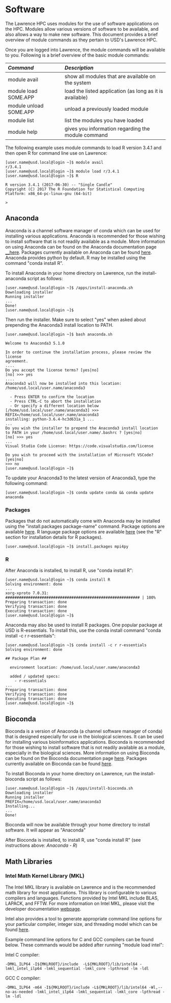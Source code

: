 # Software

The Lawrence HPC uses modules for the use of software applications on the HPC. Modules allow various versions of software to be available, and also allows a way to make new software. This document provides a brief overview of module commands as they pertain to USD's Lawrence HPC.

Once you are logged into Lawrence, the module commands will be available to you. Following is a brief overview of the basic module commands:

| _Command_ | _Description_ |
| :--- | :--- |
| module avail | show all modules that are available on the system |
| module load SOME.APP | load the listed application \(as long as it is available\) |
| module unload SOME.APP | unload a previously loaded module |
| module list | list the modules you have loaded |
| module help | gives you information regarding the module command |

The following example uses module commands to load R version 3.4.1 and then open R for command line use on Lawrence:

```text
[user.name@usd.local@login ~]$ module avail
r/3.4.1
[user.name@usd.local@login ~]$ module load r/3.4.1 
[user.name@usd.local@login ~]$ R

R version 3.4.1 (2017-06-30) -- "Single Candle"
Copyright (C) 2017 The R Foundation for Statistical Computing
Platform: x86_64-pc-linux-gnu (64-bit)

>
```

## Anaconda

Anaconda is a channel software manager of conda which can be used for installing various applications.  Anaconda is recommended for those wishing to install software that is not readily available as a module. More information on using Anaconda can be found on the Anaconda documentation page[ __here](https://docs.anaconda.com/anaconda/user-guide/)_._ Packages currently available on Anaconda can be found [here](https://docs.anaconda.com/anaconda/packages/pkg-docs/).  Anaconda provides python by default.  R may be installed using the command "conda install R".

To install Anaconda in your home directory on Lawrence, run the install-anaconda script as follows:

```text
[user.name@usd.local@login ~]$ /apps/install-anaconda.sh
Downloading installer
Running installer
...
Done!
[user.name@usd.local@login ~]$

```

Then run the installer.  Make sure to select "yes" when asked about prepending the Anaconda3 install location to PATH.

```text
[user.name@usd.local@login ~]$ bash anaconda.sh

Welcome to Anaconda3 5.1.0

In order to continue the installation process, please review the license
agreement.
....
Do you accept the license terms? [yes|no]
[no] >>> yes
....
Anaconda3 will now be installed into this location:
/home/usd.local/user.name/anaconda3

  - Press ENTER to confirm the location
  - Press CTRL-C to abort the installation
  - Or specify a different location below
[/home/usd.local/user.name/anaconda3] >>>
REFIX=/home/usd.local/user.name/anaconda3
installing: python-3.6.4-hc3d631a_1 ...
...
Do you wish the installer to prepend the Anaconda3 install location
to PATH in your /home/usd.local/user.name/.bashrc ? [yes|no]
[no] >>> yes
...
Visual Studio Code License: https://code.visualstudio.com/license

Do you wish to proceed with the installation of Microsoft VSCode? [yes|no]
>>> no
[user.name@usd.local@login ~]$
```

To update your Anaconda3 to the latest version of Anaconda3, type the following command:

```text
[user.name@usd.local@login ~]$ conda update conda && conda update anaconda
```

### Packages

Packages that do not automatically come with Anaconda may be installed using the "install.packages package-name" command.  Package options are available [here](https://docs.anaconda.com/anaconda/packages/pkg-docs/).  R language package options are available [here](https://docs.anaconda.com/anaconda/packages/r-language-pkg-docs/) \(see the "R" section for installation details for R packages\).

```text
[user.name@usd.local@login ~]$ install.packages mpi4py
```

### R

After Anaconda is installed, to install R, use "conda install R":

```text
[user.name@usd.local@login ~]$ conda install R
Solving environment: done
...
xorg-xproto 7.0.31: ########################################################### | 100%
Preparing transaction: done
Verifying transaction: done
Executing transaction: done
[user.name@usd.local@login ~]$
```

Anaconda may also be used to install R packages.  One popular package at USD is R-essentials.  To install this, use the conda install command "conda install -c r r-essentials":

```text
[user.name@usd.local@login ~]$ conda install -c r r-essentials
Solving environment: done

## Package Plan ##

  environment location: /home/usd.local/user.name/anaconda3

  added / updated specs:
    - r-essentials
...
Preparing transaction: done
Verifying transaction: done
Executing transaction: done
[user.name@usd.local@login ~]$
```

## Bioconda

Bioconda is a version of Anaconda \(a channel software manager of conda\) that is designed especially for use in the biological sciences. It can be used for installing various bioinformatics applications. Bioconda is recommended for those wishing to install software that is not readily available as a module, especially in the biological sciences. More information on using Bioconda can be found on the Bioconda documentation page [here](https://bioconda.github.io/). Packages currently available on Bioconda can be found [here](https://bioconda.github.io/recipes.html#recipes).

To install Bioconda in your home directory on Lawrence, run the install-bioconda script as follows:

```text
[user.name@usd.local@login ~]$ /apps/install-bioconda.sh
Downloading installer
Running installer
PREFIX=/home/usd.local/user.name/anaconda3
Installing...
...
Done!
```

Bioconda will now be available through your home directory to install software. It will appear as "Anaconda"

After Bioconda is installed, to install R, use "conda install R" \(see instructions above: _Anaconda - R_\)

## Math Libraries

### Intel Math Kernel Library \(MKL\)

The Intel MKL library is available on Lawrence and is the recommended math library for most applications. This library is configurable to various compilers and languages. Functions provided by Intel MKL include BLAS, LAPACK, and FFTW. For more information on Intel MKL, please visit the developer documentation [webpage](https://software.intel.com/en-us/mkl/documentation).

Intel also provides a tool to generate appropriate command line options for your particular compiler, integer size, and threading model which can be found [here](https://software.intel.com/en-us/articles/intel-mkl-link-line-advisor).

Example command line options for C and GCC compilers can be found below. These commands would be added after running "module load intel":

Intel C compiler:

```text
-DMKL_ILP64 -I${MKLROOT}/include  -L${MKLROOT}/lib/intel64 -lmkl_intel_ilp64 -lmkl_sequential -lmkl_core -lpthread -lm -ldl
```

GCC C compiler:

```text
-DMKL_ILP64 -m64 -I${MKLROOT}/include -L${MKLROOT}/lib/intel64 -Wl,--no-as-needed -lmkl_intel_ilp64 -lmkl_sequential -lmkl_core -lpthread -lm -ldl
```

